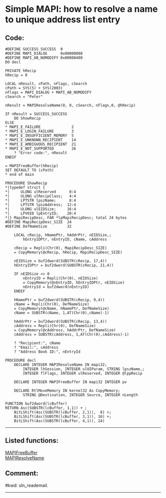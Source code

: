 <link rel="stylesheet" type="text/css" href="../css/win32api.css">  
<link rel="stylesheet" href="https://cdnjs.cloudflare.com/ajax/libs/font-awesome/4.7.0/css/font-awesome.min.css">

# Simple MAPI: how to resolve a name to unique address list entry

## Code:
```foxpro  
#DEFINE SUCCESS_SUCCESS  0
#DEFINE MAPI_DIALOG      0x00000008
#DEFINE MAPI_AB_NOMODIFY 0x00000400
DO decl

PRIVATE hRecip
hRecip = 0

LOCAL nResult, cPath, nFlags, cSearch
cPath = SYS(5) + SYS(2003)
nFlags = MAPI_DIALOG + MAPI_AB_NOMODIFY
cSearch = "Peter"

nResult = MAPIResolveName(0, 0, cSearch, nFlags,0, @hRecip)

IF nResult = SUCCESS_SUCCESS
	DO ShowRecip
ELSE
* MAPI_E_FAILURE              2
* MAPI_E_LOGIN_FAILURE        3
* MAPI_E_INSUFFICIENT_MEMORY  5
* MAPI_E_UNKNOWN_RECIPIENT    14
* MAPI_E_AMBIGUOUS_RECIPIENT  21
* MAPI_E_NOT_SUPPORTED        26
	? "Error code:", nResult
ENDIF

= MAPIFreeBuffer(hRecip)
SET DEFAULT TO (cPath)
* end of main

PROCEDURE ShowRecip
*|typedef struct {
*|     ULONG ulReserved      0:4
*|     ULONG ulRecipClass;   4:4
*|     LPTSTR lpszName;      8:4
*|     LPTSTR lpszAddress;  12:4
*|     ULONG ulEIDSize;     16:4
*|     LPVOID lpEntryID;    20:4
*|} MapiRecipDesc, FAR *lpMapiRecipDesc; total 24 bytes
#DEFINE MapiRecipDesc_SIZE  24
#DEFINE DefNameSize         32

	LOCAL cRecip, hNamePtr, hAddrPtr, nEIDSize,;
		hEntryIDPtr, nEntryID, cName, cAddress

	cRecip = Repli(Chr(0), MapiRecipDesc_SIZE)
	= CopyMemory(@cRecip, hRecip, MapiRecipDesc_SIZE)
	
	nEIDSize = buf2dword(SUBSTR(cRecip, 17,4))
	hEntryIDPtr = buf2dword(SUBSTR(cRecip, 21,4))

	IF nEIDSize <> 0
		nEntryID = Repli(Chr(0), nEIDSize)
		= CopyMemory(@nEntryID, hEntryIDPtr, nEIDSize)
		nEntryId = buf2dword(nEntryID)
	ENDIF

	hNamePtr = buf2dword(SUBSTR(cRecip, 9,4))
	cName = Repli(Chr(0), DefNameSize)
	= CopyMemory(@cName, hNamePtr, DefNameSize)
	cName = SUBSTR(cName, 1,AT(Chr(0),cName)-1)

	hAddrPtr = buf2dword(SUBSTR(cRecip, 13,4))
	cAddress = Repli(Chr(0), DefNameSize)
	= CopyMemory(@cAddress, hAddrPtr, DefNameSize)
	cAddress = SUBSTR(cAddress, 1,AT(Chr(0),cAddress)-1)
	
	? "Recipient:", cName
	? "Email:", cAddress
	? "Address Book ID:", nEntryId

PROCEDURE decl
	DECLARE INTEGER MAPIResolveName IN mapi32;
		INTEGER lhSession, INTEGER ulUIParam, STRING lpszName,;
		INTEGER flFlags, INTEGER ulReserved, INTEGER @lppRecip

	DECLARE INTEGER MAPIFreeBuffer IN mapi32 INTEGER pv

	DECLARE RtlMoveMemory IN kernel32 As CopyMemory;
		STRING @Destination, INTEGER Source, INTEGER nLength

FUNCTION buf2dword(lcBuffer)
RETURN Asc(SUBSTR(lcBuffer, 1,1)) + ;
	BitLShift(Asc(SUBSTR(lcBuffer, 2,1)),  8) +;
	BitLShift(Asc(SUBSTR(lcBuffer, 3,1)), 16) +;
	BitLShift(Asc(SUBSTR(lcBuffer, 4,1)), 24)  
```  
***  


## Listed functions:
[MAPIFreeBuffer](../libraries/mapi32/MAPIFreeBuffer.md)  
[MAPIResolveName](../libraries/mapi32/MAPIResolveName.md)  

## Comment:
  
  
#kwd: sln_reademail.  
  
***  


